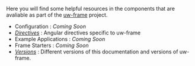 Here you will find some helpful resources in the components that are avaliable as part of the [uw-frame](https://github.com/UW-Madison-DoIT/uw-frame) project.
+ Configuration : _Coming Soon_
+ _[Directives](md/directives)_ : Angular directives specific to uw-frame
+ Example Applications : _Coming Soon_
+ Frame Starters : _Coming Soon_
+ _[Versions](md/versions)_ : Different versions of this documentation and versions of uw-frame.
